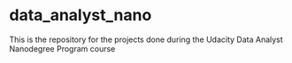 # data_analyst_nano
This is the repository for the projects done during the Udacity Data Analyst Nanodegree Program course
